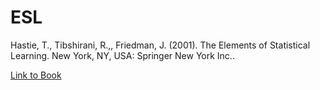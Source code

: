 # ESL
Hastie, T., Tibshirani, R.,, Friedman, J. (2001). The Elements of Statistical Learning. New York, NY, USA: Springer New York Inc..

[Link to Book](https://hastie.su.domains/ElemStatLearn/)
